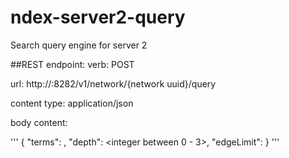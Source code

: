 # ndex-server2-query
Search query engine for server 2

##REST endpoint:
verb: POST

url: http://<server host>:8282/v1/network/{network uuid}/query

content type: application/json

body content: 

'''
{
"terms":  <comma delimited search term string>,
"depth": <integer between 0 - 3>, 
"edgeLimit":  <integer edge limit>
}
'''